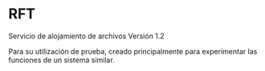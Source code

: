 # RFT
Servicio de alojamiento de archivos Versión 1.2

Para su utilización de prueba, creado principalmente para experimentar las funciones de un sistema similar.
